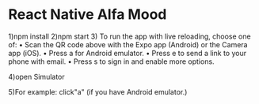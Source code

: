 # React Native Alfa Mood 

1)npm install
2)npm start
3) To run the app with live reloading, choose one of:
  • Scan the QR code above with the Expo app (Android) or the Camera app (iOS).
  • Press a for Android emulator.
  • Press e to send a link to your phone with email.
  • Press s to sign in and enable more options.

4)open Simulator

5)For example: click"a" (if you have  Android emulator.)    

